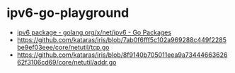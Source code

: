 ipv6-go-playground
==================
- [ipv6 package - golang.org/x/net/ipv6 - Go Packages](https://pkg.go.dev/golang.org/x/net/ipv6)
- https://github.com/kataras/iris/blob/7ab0f6fff5c102a969288c449f2285be9ef03eee/core/netutil/tcp.go
- https://github.com/kataras/iris/blob/8f9140b705011eea9a7344466362662f3106cd69/core/netutil/addr.go
